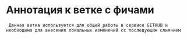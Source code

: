 # Аннотация к ветке с фичами    
     Данная ветка используется для общей работы в сервисе GITHUB и необходима для внесения локальных изменений сс последующим слиянием